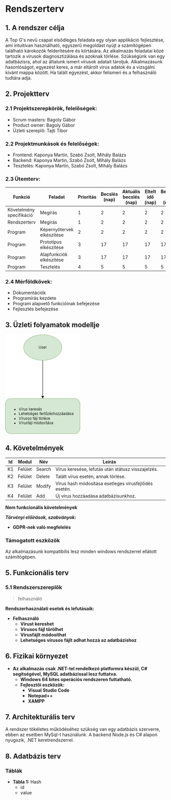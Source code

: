 # Rendszerterv
## 1. A rendszer célja

A Top G's nevű csapat elsődleges feladata egy olyan applikáció fejlesztése, ami intuitívan használható, egyszerű megoldást nyújt a számítógépen található károkozók felderítésére és kiírtására. Az alkalmazás feladatai közé tartozik a vírusok diagnosztizálása és azoknak törlése. Szükségünk van egy adatbázisra, ahol az általunk ismert vírusok adatait tároljuk. Alkalmazásunk hasonlóságot, egyezést keres, a már eltárolt vírus adatok és a vizsgálni kívánt mappa között. Ha talált egyezést, akkor felismeri és a felhasználó tudtára adja.

## 2. Projektterv

### 2.1 Projektszerepkörök, felelőségek:
   * Scrum masters: Bagoly Gábor
   * Product owner: Bagoly Gábor
   * Üzleti szereplő: Tajti Tibor

### 2.2 Projektmunkások és felelőségek:
   * Frontend: Kaponya Martin, Szabó Zsolt, Mihály Balázs
   * Backend: Kaponya Martin, Szabó Zsolt, Mihály Balázs
   * Tesztelés: Kaponya Martin, Szabó Zsolt, Mihály Balázs
### 2.3 Ütemterv:

|Funkció                  | Feladat                                | Prioritás | Becslés (nap) | Aktuális becslés (nap) | Eltelt idő (nap) | Becsült idő (nap) |
|-------------------------|----------------------------------------|-----------|---------------|------------------------|------------------|---------------------|
|Követelmény specifikáció |Megírás                                 |         1 |             2 |                      2 |                2 |                   2 |       |Funkcionális specifikáció|Megírás                                 |         1 |             2 |                      2 |                2 |                   2 |
|Rendszerterv             |Megírás                                 |         1 |             2 |                      2 |                2 |                   2 |
|Program                  |Képernyőtervek elkészítése              |         2 |             2 |                      2 |                2 |                   2 | 
|Program                  |Prototípus elkészítése                  |         3 |             17 |                      17 |                17 |                   17 |
|Program                  |Alapfunkciók elkészítése                |         3 |             17 |                      17 |                17 |                   17 |
|Program                  |Tesztelés                               |         4 |             5 |                      5 |                5 |                   5 |

### 2.4 Mérföldkövek:

   * Dokumentációk
   * Programírás kezdete
   * Program alapvető funkcióinak befejezése
   * Fejlesztés befejezése

## 3. Üzleti folyamatok modellje

![Üzleti folyamatok](../docs/pics/folyamat.png)

## 4. Követelmények

| Id | Modul | Név | Leírás |
| :---: | --- | --- | --- |
| K1 | Felület | Search | Vírus keresése, lefutás után státusz visszajelzés. |
| K2 | Felület | Delete | Talált vírus esetén, annak törlése. |
| K3 | Felület | Modify | Vírus hash módosítása esetleges vírusfejlődés esetén. |
| K4 | Felület | Add | Új vírus hozzáadása adatbázisunkhoz. |

  **Nem funkcionális követelmények**

  ***Törvényi előírások, szabványok:***
  - **GDPR-nek való megfelelés**

### Támogatott eszközök

Az alkalmazásunk kompatibilis lesz minden windows rendszerrel ellátott számítógépen.

## 5. Funkcionális terv

### 5.1 Rendszerszereplők

>felhasználó

  **Rendszerhasználati esetek és lefutásaik:**


 - **Felhasználó**
    - **Vírust kereshet**
    - **Vírusos fájl törölhet**
    - **Vírusfájlt módosíthat**
    - **Lehetséges vírusos fájlt adhat hozzá az adatbázishoz**

## 6. Fizikai környezet

- **Az alkalmazás csak .NET-tel rendelkezó platformra készül, C# segítségével, MySQL adatbázissal lesz futtatva.**
  - **Windows 64 bites operációs rendszeren futtatható.**
  - **Fejlesztői eszközök:**
    - **Visual Studio Code**
    - **Notepad++**
    - **XAMPP**

## 7. Architekturális terv

A rendszer tökéletes működéséhez szükség van egy adatbázis szerverre, ebben az esetben MySql-t használunk. A backend Node.js és C# alapon nyugszik, .NET keretrendszerrel.

## 8. Adatbázis terv

### **Táblák**
- **Tábla 1:** Hash
    - id
    - value
